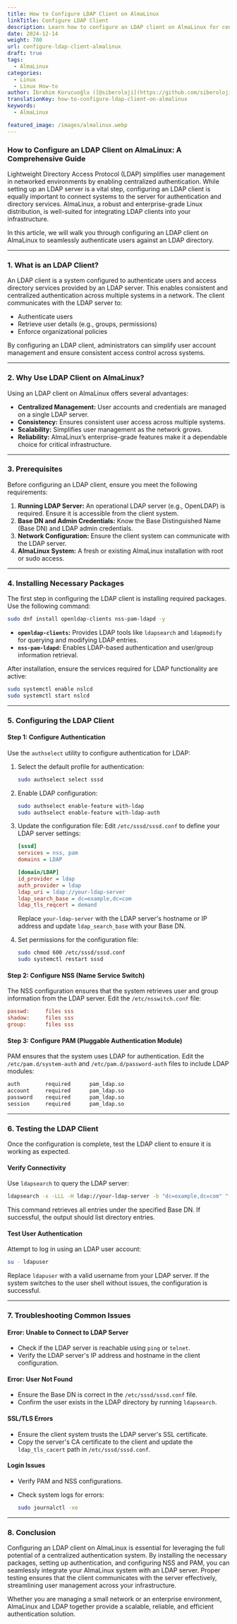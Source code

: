 ```yaml
---
title: How to Configure LDAP Client on AlmaLinux
linkTitle: Configure LDAP Client
description: Learn how to configure an LDAP client on AlmaLinux for centralized authentication. Follow this step-by-step guide to integrate LDAP and streamline user management.
date: 2024-12-14
weight: 780
url: configure-ldap-client-almalinux
draft: true
tags:
  - AlmaLinux
categories:
  - Linux
  - Linux How-to
author: İbrahim Korucuoğlu ([@siberoloji](https://github.com/siberoloji))
translationKey: how-to-configure-ldap-client-on-almalinux
keywords:
  - AlmaLinux

featured_image: /images/almalinux.webp
---
```

### How to Configure an LDAP Client on AlmaLinux: A Comprehensive Guide

Lightweight Directory Access Protocol (LDAP) simplifies user management in networked environments by enabling centralized authentication. While setting up an LDAP server is a vital step, configuring an LDAP client is equally important to connect systems to the server for authentication and directory services. AlmaLinux, a robust and enterprise-grade Linux distribution, is well-suited for integrating LDAP clients into your infrastructure.

In this article, we will walk you through configuring an LDAP client on AlmaLinux to seamlessly authenticate users against an LDAP directory.

---

### **1. What is an LDAP Client?**

An LDAP client is a system configured to authenticate users and access directory services provided by an LDAP server. This enables consistent and centralized authentication across multiple systems in a network. The client communicates with the LDAP server to:

- Authenticate users
- Retrieve user details (e.g., groups, permissions)
- Enforce organizational policies

By configuring an LDAP client, administrators can simplify user account management and ensure consistent access control across systems.

---

### **2. Why Use LDAP Client on AlmaLinux?**

Using an LDAP client on AlmaLinux offers several advantages:

- **Centralized Management:** User accounts and credentials are managed on a single LDAP server.
- **Consistency:** Ensures consistent user access across multiple systems.
- **Scalability:** Simplifies user management as the network grows.
- **Reliability:** AlmaLinux’s enterprise-grade features make it a dependable choice for critical infrastructure.

---

### **3. Prerequisites**

Before configuring an LDAP client, ensure you meet the following requirements:

1. **Running LDAP Server:** An operational LDAP server (e.g., OpenLDAP) is required. Ensure it is accessible from the client system.
2. **Base DN and Admin Credentials:** Know the Base Distinguished Name (Base DN) and LDAP admin credentials.
3. **Network Configuration:** Ensure the client system can communicate with the LDAP server.
4. **AlmaLinux System:** A fresh or existing AlmaLinux installation with root or sudo access.

---

### **4. Installing Necessary Packages**

The first step in configuring the LDAP client is installing required packages. Use the following command:

```bash
sudo dnf install openldap-clients nss-pam-ldapd -y
```

- **`openldap-clients`:** Provides LDAP tools like `ldapsearch` and `ldapmodify` for querying and modifying LDAP entries.
- **`nss-pam-ldapd`:** Enables LDAP-based authentication and user/group information retrieval.

After installation, ensure the services required for LDAP functionality are active:

```bash
sudo systemctl enable nslcd
sudo systemctl start nslcd
```

---

### **5. Configuring the LDAP Client**

#### **Step 1: Configure Authentication**

Use the `authselect` utility to configure authentication for LDAP:

1. Select the default profile for authentication:

   ```bash
   sudo authselect select sssd
   ```

2. Enable LDAP configuration:

   ```bash
   sudo authselect enable-feature with-ldap
   sudo authselect enable-feature with-ldap-auth
   ```

3. Update the configuration file:
   Edit `/etc/sssd/sssd.conf` to define your LDAP server settings:

   ```ini
   [sssd]
   services = nss, pam
   domains = LDAP

   [domain/LDAP]
   id_provider = ldap
   auth_provider = ldap
   ldap_uri = ldap://your-ldap-server
   ldap_search_base = dc=example,dc=com
   ldap_tls_reqcert = demand
   ```

   Replace `your-ldap-server` with the LDAP server's hostname or IP address and update `ldap_search_base` with your Base DN.

4. Set permissions for the configuration file:

   ```bash
   sudo chmod 600 /etc/sssd/sssd.conf
   sudo systemctl restart sssd
   ```

#### **Step 2: Configure NSS (Name Service Switch)**

The NSS configuration ensures that the system retrieves user and group information from the LDAP server. Edit the `/etc/nsswitch.conf` file:

```ini
passwd:     files sss
shadow:     files sss
group:      files sss
```

#### **Step 3: Configure PAM (Pluggable Authentication Module)**

PAM ensures that the system uses LDAP for authentication. Edit the `/etc/pam.d/system-auth` and `/etc/pam.d/password-auth` files to include LDAP modules:

```bash
auth        required      pam_ldap.so
account     required      pam_ldap.so
password    required      pam_ldap.so
session     required      pam_ldap.so
```

---

### **6. Testing the LDAP Client**

Once the configuration is complete, test the LDAP client to ensure it is working as expected.

#### **Verify Connectivity**

Use `ldapsearch` to query the LDAP server:

```bash
ldapsearch -x -LLL -H ldap://your-ldap-server -b "dc=example,dc=com" "(objectclass=*)"
```

This command retrieves all entries under the specified Base DN. If successful, the output should list directory entries.

#### **Test User Authentication**

Attempt to log in using an LDAP user account:

```bash
su - ldapuser
```

Replace `ldapuser` with a valid username from your LDAP server. If the system switches to the user shell without issues, the configuration is successful.

---

### **7. Troubleshooting Common Issues**

#### **Error: Unable to Connect to LDAP Server**

- Check if the LDAP server is reachable using `ping` or `telnet`.
- Verify the LDAP server's IP address and hostname in the client configuration.

#### **Error: User Not Found**

- Ensure the Base DN is correct in the `/etc/sssd/sssd.conf` file.
- Confirm the user exists in the LDAP directory by running `ldapsearch`.

#### **SSL/TLS Errors**

- Ensure the client system trusts the LDAP server's SSL certificate.
- Copy the server's CA certificate to the client and update the `ldap_tls_cacert` path in `/etc/sssd/sssd.conf`.

#### **Login Issues**

- Verify PAM and NSS configurations.
- Check system logs for errors:

  ```bash
  sudo journalctl -xe
  ```

---

### **8. Conclusion**

Configuring an LDAP client on AlmaLinux is essential for leveraging the full potential of a centralized authentication system. By installing the necessary packages, setting up authentication, and configuring NSS and PAM, you can seamlessly integrate your AlmaLinux system with an LDAP server. Proper testing ensures that the client communicates with the server effectively, streamlining user management across your infrastructure.

Whether you are managing a small network or an enterprise environment, AlmaLinux and LDAP together provide a scalable, reliable, and efficient authentication solution.
